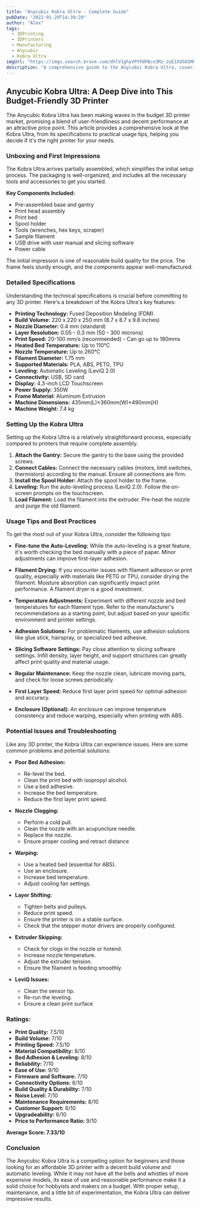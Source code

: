 ```yaml
---
title: "Anycubic Kobra Ultra - Complete Guide"
pubDate: "2022-01-29T14:39:20"
author: "Alex"
tags:
  - 3DPrinting
  - 3DPrinters
  - Manufacturing
  - Anycubic
  - Kobra Ultra
imgUrl: "https://imgs.search.brave.com/dhlV1ghyVPYPdPBcn3Mz-JyE1XdS6SMFEe0MousmB-4/rs:fit:860:0:0:0/g:ce/aHR0cHM6Ly9tLm1l/ZGlhLWFtYXpvbi5j/b20vaW1hZ2VzL1Mv/YXBsdXMtbWVkaWEt/bGlicmFyeS1zZXJ2/aWNlLW1lZGlhLzY1/NDJjZmViLTVkY2Ut/NDVjMi04MGUyLWJl/NzIwNjU4NTBiMi5f/X0NSMCwwLDE0NjQs/NjAwX1BUMF9TWDE0/NjRfVjFfX18uanBn"
description: "A comprehensive guide to the Anycubic Kobra Ultra, covering specifications, usage tips, and comparisons with similar products."
---
```


## Anycubic Kobra Ultra: A Deep Dive into This Budget-Friendly 3D Printer

The Anycubic Kobra Ultra has been making waves in the budget 3D printer market, promising a blend of user-friendliness and decent performance at an attractive price point. This article provides a comprehensive look at the Kobra Ultra, from its specifications to practical usage tips, helping you decide if it's the right printer for your needs.

### Unboxing and First Impressions

The Kobra Ultra arrives partially assembled, which simplifies the initial setup process. The packaging is well-organized, and includes all the necessary tools and accessories to get you started.

**Key Components Included:**

*   Pre-assembled base and gantry
*   Print head assembly
*   Print bed
*   Spool holder
*   Tools (wrenches, hex keys, scraper)
*   Sample filament
*   USB drive with user manual and slicing software
*   Power cable

The initial impression is one of reasonable build quality for the price. The frame feels sturdy enough, and the components appear well-manufactured.

### Detailed Specifications

Understanding the technical specifications is crucial before committing to any 3D printer. Here's a breakdown of the Kobra Ultra's key features:

*   **Printing Technology:** Fused Deposition Modeling (FDM)
*   **Build Volume:** 220 x 220 x 250 mm (8.7 x 8.7 x 9.8 inches)
*   **Nozzle Diameter:** 0.4 mm (standard)
*   **Layer Resolution:** 0.05 - 0.3 mm (50 - 300 microns)
*   **Print Speed:** 20-100 mm/s (recommended) - Can go up to 180mms
*   **Heated Bed Temperature:** Up to 110°C
*   **Nozzle Temperature:** Up to 260°C
*   **Filament Diameter:** 1.75 mm
*   **Supported Materials:** PLA, ABS, PETG, TPU
*   **Leveling:** Automatic Leveling (LeviQ 2.0)
*   **Connectivity:** USB, SD card
*   **Display:** 4.3-inch LCD Touchscreen
*   **Power Supply:** 350W
*   **Frame Material:** Aluminum Extrusion
*   **Machine Dimensions:** 435mm(L)×360mm(W)×490mm(H)
*   **Machine Weight:** 7.4 kg

### Setting Up the Kobra Ultra

Setting up the Kobra Ultra is a relatively straightforward process, especially compared to printers that require complete assembly.

1.  **Attach the Gantry:** Secure the gantry to the base using the provided screws.
2.  **Connect Cables:** Connect the necessary cables (motors, limit switches, thermistors) according to the manual. Ensure all connections are firm.
3.  **Install the Spool Holder:** Attach the spool holder to the frame.
4.  **Leveling:** Run the auto-leveling process (LeviQ 2.0). Follow the on-screen prompts on the touchscreen.
5.  **Load Filament:** Load the filament into the extruder. Pre-heat the nozzle and purge the old filament.

### Usage Tips and Best Practices

To get the most out of your Kobra Ultra, consider the following tips:

*   **Fine-tune the Auto-Leveling:** While the auto-leveling is a great feature, it's worth checking the bed manually with a piece of paper. Minor adjustments can improve first-layer adhesion.

*   **Filament Drying:** If you encounter issues with filament adhesion or print quality, especially with materials like PETG or TPU, consider drying the filament. Moisture absorption can significantly impact print performance. A filament dryer is a good investment.

*   **Temperature Adjustments:** Experiment with different nozzle and bed temperatures for each filament type. Refer to the manufacturer's recommendations as a starting point, but adjust based on your specific environment and printer settings.

*   **Adhesion Solutions:** For problematic filaments, use adhesion solutions like glue stick, hairspray, or specialized bed adhesive.

*   **Slicing Software Settings:** Pay close attention to slicing software settings. Infill density, layer height, and support structures can greatly affect print quality and material usage.

*   **Regular Maintenance:** Keep the nozzle clean, lubricate moving parts, and check for loose screws periodically.

*   **First Layer Speed:** Reduce first layer print speed for optimal adhesion and accuracy.

*   **Enclosure (Optional):** An enclosure can improve temperature consistency and reduce warping, especially when printing with ABS.

### Potential Issues and Troubleshooting

Like any 3D printer, the Kobra Ultra can experience issues. Here are some common problems and potential solutions:

*   **Poor Bed Adhesion:**
    *   Re-level the bed.
    *   Clean the print bed with isopropyl alcohol.
    *   Use a bed adhesive.
    *   Increase the bed temperature.
    *   Reduce the first layer print speed.

*   **Nozzle Clogging:**
    *   Perform a cold pull.
    *   Clean the nozzle with an acupuncture needle.
    *   Replace the nozzle.
    *   Ensure proper cooling and retract distance

*   **Warping:**
    *   Use a heated bed (essential for ABS).
    *   Use an enclosure.
    *   Increase bed temperature.
    *   Adjust cooling fan settings.

*   **Layer Shifting:**
    *   Tighten belts and pulleys.
    *   Reduce print speed.
    *   Ensure the printer is on a stable surface.
    *   Check that the stepper motor drivers are properly configured.

*   **Extruder Skipping:**
    *   Check for clogs in the nozzle or hotend.
    *   Increase nozzle temperature.
    *   Adjust the extruder tension.
    *   Ensure the filament is feeding smoothly.

*   **LeviQ Issues:**
    *   Clean the sensor tip.
    *   Re-run the leveling.
    *   Ensure a clean print surface

### Ratings:

*   **Print Quality:** 7.5/10
*   **Build Volume:** 7/10
*   **Printing Speed:** 7.5/10
*   **Material Compatibility:** 8/10
*   **Bed Adhesion & Leveling:** 8/10
*   **Reliability:** 7/10
*   **Ease of Use:** 9/10
*   **Firmware and Software:** 7/10
*   **Connectivity Options:** 6/10
*   **Build Quality & Durability:** 7/10
*   **Noise Level:** 7/10
*   **Maintenance Requirements:** 8/10
*   **Customer Support:** 6/10
*   **Upgradeability:** 6/10
*   **Price to Performance Ratio:** 9/10

**Average Score: 7.33/10**

### Conclusion

The Anycubic Kobra Ultra is a compelling option for beginners and those looking for an affordable 3D printer with a decent build volume and automatic leveling. While it may not have all the bells and whistles of more expensive models, its ease of use and reasonable performance make it a solid choice for hobbyists and makers on a budget. With proper setup, maintenance, and a little bit of experimentation, the Kobra Ultra can deliver impressive results.
